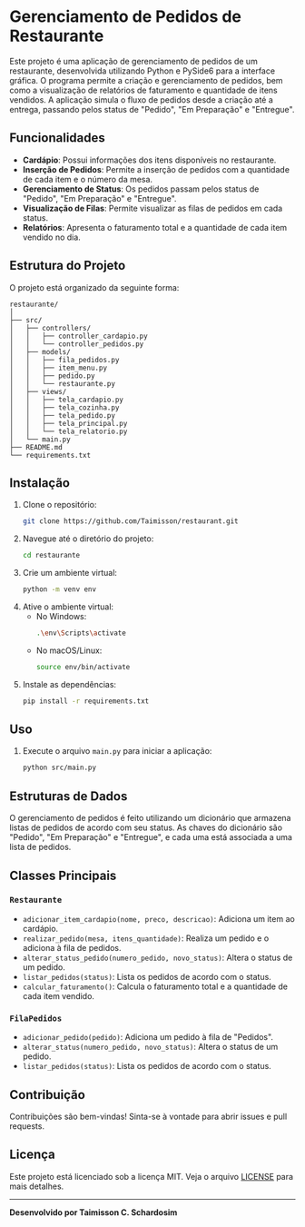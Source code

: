 # Gerenciamento de Pedidos de Restaurante

Este projeto é uma aplicação de gerenciamento de pedidos de um restaurante, desenvolvida utilizando Python e PySide6 para a interface gráfica. O programa permite a criação e gerenciamento de pedidos, bem como a visualização de relatórios de faturamento e quantidade de itens vendidos. A aplicação simula o fluxo de pedidos desde a criação até a entrega, passando pelos status de "Pedido", "Em Preparação" e "Entregue".

## Funcionalidades

- **Cardápio**: Possui informações dos itens disponíveis no restaurante.
- **Inserção de Pedidos**: Permite a inserção de pedidos com a quantidade de cada item e o número da mesa.
- **Gerenciamento de Status**: Os pedidos passam pelos status de "Pedido", "Em Preparação" e "Entregue".
- **Visualização de Filas**: Permite visualizar as filas de pedidos em cada status.
- **Relatórios**: Apresenta o faturamento total e a quantidade de cada item vendido no dia.

## Estrutura do Projeto

O projeto está organizado da seguinte forma:

```
restaurante/
│
├── src/
│   ├── controllers/
│   │   ├── controller_cardapio.py
│   │   └── controller_pedidos.py
│   ├── models/
│   │   ├── fila_pedidos.py
│   │   ├── item_menu.py
│   │   ├── pedido.py
│   │   └── restaurante.py
│   ├── views/
│   │   ├── tela_cardapio.py
│   │   ├── tela_cozinha.py
│   │   ├── tela_pedido.py
│   │   ├── tela_principal.py
│   │   └── tela_relatorio.py
│   └── main.py
├── README.md
└── requirements.txt
```

## Instalação

1. Clone o repositório:
   ```bash
   git clone https://github.com/Taimisson/restaurant.git
   ```
2. Navegue até o diretório do projeto:
   ```bash
   cd restaurante
   ```
3. Crie um ambiente virtual:
   ```bash
   python -m venv env
   ```
4. Ative o ambiente virtual:
   - No Windows:
     ```bash
     .\env\Scripts\activate
     ```
   - No macOS/Linux:
     ```bash
     source env/bin/activate
     ```
5. Instale as dependências:
   ```bash
   pip install -r requirements.txt
   ```

## Uso

1. Execute o arquivo `main.py` para iniciar a aplicação:
   ```bash
   python src/main.py
   ```

## Estruturas de Dados

O gerenciamento de pedidos é feito utilizando um dicionário que armazena listas de pedidos de acordo com seu status. As chaves do dicionário são "Pedido", "Em Preparação" e "Entregue", e cada uma está associada a uma lista de pedidos.

## Classes Principais

### `Restaurante`

- `adicionar_item_cardapio(nome, preco, descricao)`: Adiciona um item ao cardápio.
- `realizar_pedido(mesa, itens_quantidade)`: Realiza um pedido e o adiciona à fila de pedidos.
- `alterar_status_pedido(numero_pedido, novo_status)`: Altera o status de um pedido.
- `listar_pedidos(status)`: Lista os pedidos de acordo com o status.
- `calcular_faturamento()`: Calcula o faturamento total e a quantidade de cada item vendido.

### `FilaPedidos`

- `adicionar_pedido(pedido)`: Adiciona um pedido à fila de "Pedidos".
- `alterar_status(numero_pedido, novo_status)`: Altera o status de um pedido.
- `listar_pedidos(status)`: Lista os pedidos de acordo com o status.

## Contribuição

Contribuições são bem-vindas! Sinta-se à vontade para abrir issues e pull requests.

## Licença

Este projeto está licenciado sob a licença MIT. Veja o arquivo [LICENSE](LICENSE) para mais detalhes.

---

**Desenvolvido por Taimisson C. Schardosim**